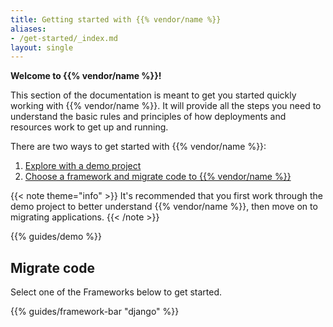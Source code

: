 ```yaml
---
title: Getting started with {{% vendor/name %}}
aliases:
- /get-started/_index.md
layout: single
---
```


**Welcome to {{% vendor/name %}}!**

This section of the documentation is meant to get you started quickly working with {{% vendor/name %}}.
It will provide all the steps you need to understand the basic rules and principles of how deployments and resources work to get up and running. 

There are two ways to get started with {{% vendor/name %}}:

1. [Explore with a demo project](#explore-features-with-a-demo-project) 
1. [Choose a framework and migrate code to {{% vendor/name %}}](#migrate-code)

{{< note theme="info" >}}
It's recommended that you first work through the demo project to better understand {{% vendor/name %}},
then move on to migrating applications.
{{< /note >}}

{{% guides/demo %}}

## Migrate code

Select one of the Frameworks below to get started.

<!-- | Language              | Frameworks |
| :----------------     | :------  |
| Python              |   [Django](/get-started/django/_index.md)<br/>[Flask](/get-started/flask/_index.md)  |
| PHP                    |   [Laravel](/get-started/laravel/_index.md)   |
| Javascript/Node.js   |  [Express](/get-started/express/deploy/)<br/>[Next.js](/get-started/nextjs/_index.md)<br/>[Strapi](/get-started/strapi/_index.md)  | -->

{{% guides/framework-bar "django" %}}
<!-- {{% guides/framework-bar "express" %}}
{{% guides/framework-bar "flask" %}}
{{% guides/framework-bar "laravel" %}}
{{% guides/framework-bar "nextjs" %}} -->
<!-- {{% guides/framework-bar "strapi" %}} -->
